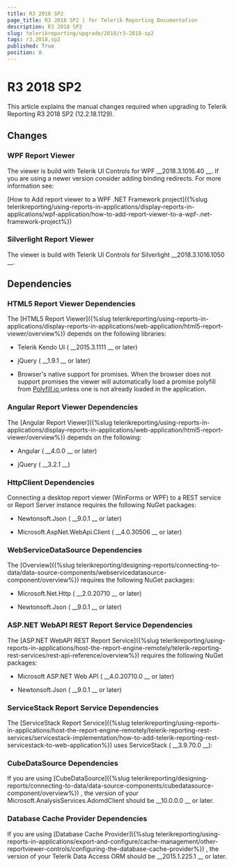 ```yaml
---
title: R3 2018 SP2
page_title: R3 2018 SP2 | for Telerik Reporting Documentation
description: R3 2018 SP2
slug: telerikreporting/upgrade/2018/r3-2018-sp2
tags: r3,2018,sp2
published: True
position: 8
---
```


# R3 2018 SP2



This article explains the manual changes required when upgrading to Telerik Reporting R3 2018 SP2 (12.2.18.1129).


## Changes

### WPF Report Viewer

The viewer is build with Telerik UI Controls for WPF 
__2018.3.1016.40
__.
              If you are using a newer version consider adding binding redirects. For more information see:
              
[How to Add report viewer to a WPF .NET Framework project]({%slug telerikreporting/using-reports-in-applications/display-reports-in-applications/wpf-application/how-to-add-report-viewer-to-a-wpf-.net-framework-project%})


### Silverlight Report Viewer

The viewer is build with Telerik UI Controls for Silverlight 
__2018.3.1016.1050
__.
            


## Dependencies

### HTML5 Report Viewer Dependencies

The 
[HTML5 Report Viewer]({%slug telerikreporting/using-reports-in-applications/display-reports-in-applications/web-application/html5-report-viewer/overview%})
 depends on the following libraries:
            


* Telerik Kendo UI (
__2015.3.1111
__ or later)
                


* jQuery (
__1.9.1
__ or later)
                


* Browser's native support for promises. When the browser does not support promises
                  the viewer will automatically load a promise polyfill from 
[Polyfill.io
](https://polyfill.io
) unless one is not already loaded in the application.
                


### Angular Report Viewer Dependencies

The 
[Angular Report Viewer]({%slug telerikreporting/using-reports-in-applications/display-reports-in-applications/web-application/html5-report-viewer/overview%})
 depends on the following:
            


* Angular (
__4.0.0
__ or later)
                


* jQuery (
__3.2.1
__)
                


### HttpClient Dependencies

Connecting a desktop report viewer (WinForms or WPF) to a REST service or Report Server instance requires the following NuGet packages:
            


* Newtonsoft.Json (
__9.0.1
__ or later)
                


* Microsoft.AspNet.WebApi.Client (
__4.0.30506
__ or later)
                


### WebServiceDataSource Dependencies

The 
[Overview]({%slug telerikreporting/designing-reports/connecting-to-data/data-source-components/webservicedatasource-component/overview%})
 requires the following NuGet packages:
            


* Microsoft.Net.Http (
__2.0.20710
__ or later)
                


* Newtonsoft.Json (
__9.0.1
__ or later)
                


### ASP.NET WebAPI REST Report Service Dependencies

The 
[ASP.NET WebAPI REST Report Service]({%slug telerikreporting/using-reports-in-applications/host-the-report-engine-remotely/telerik-reporting-rest-services/rest-api-reference/overview%})
 requires the following NuGet packages:
            


* Microsoft ASP.NET Web API (
__4.0.20710.0
__ or later)
                


* Newtonsoft.Json (
__9.0.1
__ or later)
                


### ServiceStack Report Service Dependencies

The 
[ServiceStack Report Service]({%slug telerikreporting/using-reports-in-applications/host-the-report-engine-remotely/telerik-reporting-rest-services/servicestack-implementation/how-to-add-telerik-reporting-rest-servicestack-to-web-application%})
 uses
              ServiceStack (
__3.9.70.0
__):
            


### CubeDataSource Dependencies

If you are using 
[CubeDataSource]({%slug telerikreporting/designing-reports/connecting-to-data/data-source-components/cubedatasource-component/overview%})
, the version of your
              Microsoft.AnalysisServices.AdomdClient should be 
__10.0.0.0
__ or later.
            


### Database Cache Provider Dependencies

If you are using 
[Database Cache Provider]({%slug telerikreporting/using-reports-in-applications/export-and-configure/cache-management/other-reportviewer-controls/configuring-the-database-cache-provider%})
, the version of your
              Telerik Data Access ORM should be 
__2015.1.225.1
__ or later.
            

